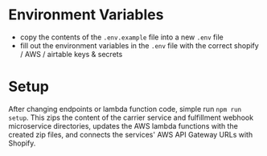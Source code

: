 # Environment Variables

* copy the contents of the ```.env.example``` file into a new ```.env``` file
* fill out the environment variables in the ```.env``` file with the correct shopify / AWS / airtable keys & secrets

# Setup

After changing endpoints or lambda function code, simple run ```npm run setup```. This zips the content of the carrier
service and fulfillment webhook microservice directories, updates the AWS lambda functions with the created zip files,
and connects the services' AWS API Gateway URLs with Shopify.
